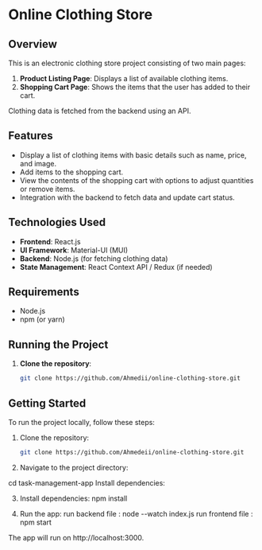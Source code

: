 # Online Clothing Store

## Overview

This is an electronic clothing store project consisting of two main pages:
1. **Product Listing Page**: Displays a list of available clothing items.
2. **Shopping Cart Page**: Shows the items that the user has added to their cart.

Clothing data is fetched from the backend using an API.

## Features

- Display a list of clothing items with basic details such as name, price, and image.
- Add items to the shopping cart.
- View the contents of the shopping cart with options to adjust quantities or remove items.
- Integration with the backend to fetch data and update cart status.

## Technologies Used

- **Frontend**: React.js
- **UI Framework**: Material-UI (MUI)
- **Backend**: Node.js  (for fetching clothing data)
- **State Management**: React Context API / Redux (if needed)
## Requirements

- Node.js
- npm (or yarn)

## Running the Project

1. **Clone the repository**:

   ```bash
   git clone https://github.com/Ahmedii/online-clothing-store.git
## Getting Started
To run the project locally, follow these steps:

1. Clone the repository:
   ```bash
   git clone https://github.com/Ahmedeii/online-clothing-store.git

2. Navigate to the project directory:

  cd task-management-app
  Install dependencies:

3. Install dependencies:
  npm install

4. Run the app:
  run backend file : node --watch index.js
  run frontend file : npm start

  The app will run on http://localhost:3000.